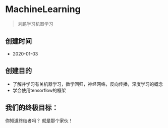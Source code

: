 # MachineLearning

> 刘鹏学习机器学习

## 创建时间

 * 2020-01-03

## 创建目的
* 了解并学习有关机器学习，数学回归，神经网络，反向传播，深度学习的概念
* 学会使用tensorflow的框架

## 我们的终极目标：

你知道终结者吗？
就是那个家伙！
